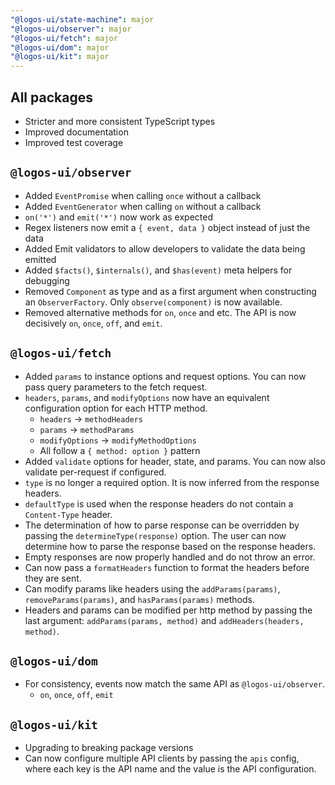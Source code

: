 ```yaml
---
"@logos-ui/state-machine": major
"@logos-ui/observer": major
"@logos-ui/fetch": major
"@logos-ui/dom": major
"@logos-ui/kit": major
---
```


## All packages

- Stricter and more consistent TypeScript types
- Improved documentation
- Improved test coverage

## `@logos-ui/observer`

- Added `EventPromise` when calling `once` without a callback
- Added `EventGenerator` when calling `on` without a callback
- `on('*')` and `emit('*')` now work as expected
- Regex listeners now emit a `{ event, data }` object instead of just the data
- Added Emit validators to allow developers to validate the data being emitted
- Added `$facts()`, `$internals()`, and `$has(event)` meta helpers for debugging
- Removed `Component` as type and as a first argument when constructing an `ObserverFactory`. Only `observe(component)` is now available.
- Removed alternative methods for `on`, `once` and etc. The API is now decisively `on`, `once`, `off`, and `emit`.

## `@logos-ui/fetch`

- Added `params` to instance options and request options. You can now pass query parameters to the fetch request.
- `headers`, `params`, and `modifyOptions` now have an equivalent configuration option for each HTTP method.
    - `headers` -> `methodHeaders`
    - `params` -> `methodParams`
    - `modifyOptions` -> `modifyMethodOptions`
    - All follow a `{ method: option }` pattern
- Added `validate` options for header, state, and params. You can now also validate per-request if configured.
- `type` is no longer a required option. It is now inferred from the response headers.
- `defaultType` is used when the response headers do not contain a `Content-Type` header.
- The determination of how to parse response can be overridden by passing the `determineType(response)` option. The user can now determine how to parse the response based on the response headers.
- Empty responses are now properly handled and do not throw an error.
- Can now pass a `formatHeaders` function to format the headers before they are sent.
- Can modify params like headers using the `addParams(params)`, `removeParams(params)`, and `hasParams(params)` methods.
- Headers and params can be modified per http method by passing the last argument: `addParams(params, method)` and `addHeaders(headers, method)`.

## `@logos-ui/dom`

- For consistency, events now match the same API as `@logos-ui/observer`.
    - `on`, `once`, `off`, `emit`

## `@logos-ui/kit`

- Upgrading to breaking package versions
- Can now configure multiple API clients by passing the `apis` config, where each key is the API name and the value is the API configuration.
